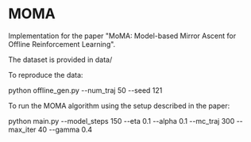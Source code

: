 # MOMA

Implementation for the paper "MoMA: Model-based Mirror Ascent for Offline Reinforcement Learning".

The dataset is provided in data/


To reproduce the data: 


python offline_gen.py --num_traj 50 --seed 121

To run the MOMA algorithm using the setup described in the paper:


python main.py --model_steps 150 --eta 0.1 --alpha 0.1 --mc_traj 300 --max_iter 40 --gamma 0.4
